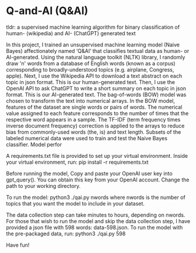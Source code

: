 # Q-and-AI (Q&AI)
tldr: a supervised machine learning algorithm for binary classification of human- (wikipedia) and AI- (ChatGPT) generated text

In this project, I trained an unsupervised machine learning model (Naive Bayes) affectionately named ‘Q&AI’ that classifies textual data as human- or AI-generated. Using the natural language toolkit (NLTK) library, I randomly draw 'n' words from a database of English words (known as a corpus) corresponding to broadly-understood topics (e.g. airplane, Congress, apple). Next, I use the Wikipedia API to download a text abstract on each topic in json format. This is our human-generated text. Then, I use the OpenAI API to ask ChatGPT to write a short summary on each topic in json format. This is our AI-generated text. The bag-of-words (BOW) model was chosen to transform the text into numerical arrays. In the BOW model, features of the dataset are single words or pairs of words. The numerical value assigned to each feature corresponds to the number of times that the respective word appears in a sample. The TF-IDF (term frequency times inverse document frequency) correction is applied to the arrays to reduce bias from commonly-used words (the, is) and text length. Subsets of the labeled numerical data were used to train and test the Naive Bayes classifier. Model perfor

A requirements.txt file is provided to set up your virtual environment. Inside your virtual environment, run: 
pip install -r requirements.txt

Before running the model,
Copy and paste your OpenAI user key into gpt_query(). You can obtain this key from your OpenAI account.
Change the path to your working directory.

To run the model:
python3 ./qai.py nwords
where nwords is the number of topics that you want the model to include in your dataset. 

The data collection step can take minutes to hours, depending on nwords. For those that wish to run the model and skip the data collection step,
I have provided a json file with 598 words: data-598.json. To run the model with the pre-packaged data, run:
python3 ./qai.py 598

Have fun!
